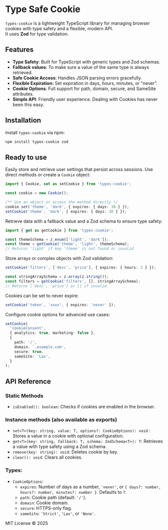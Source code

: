 # Type Safe Cookie

`types-cookie` is a lightweight TypeScript library for managing browser cookies with type safety and a flexible, modern API. <br/>
It uses **Zod** for type validation.

## Features

- **Type Safety**: Built for TypeScript with generic types and Zod schemas.
- **Fallback values**: To make sure a value of the same type is always retrieved.
- **Safe Cookie Access**: Handles JSON parsing errors gracefully.
- **Flexible Expiration:** Set expiration in days, hours, minutes, or "never".
- **Cookie Options**: Full support for path, domain, secure, and SameSite attributes.
- **Simple API**: Friendly user experience. Dealing with Cookies has never been this easy.

## Installation

Install `types-cookie` via npm:

```bash
npm install types-cookie zod
```

## Ready to use

Easily store and retrieve user settings that persist across sessions. Use direct methods or create a `Cookie` object:

```ts
import { Cookie, set as setCookie } from 'types-cookie';

const cookie = new Cookie();

/** Use an object or access the method directly */
cookie.set('theme', 'dark', { expires: { days: 30 } });
setCookie('theme', 'dark', { expires: { days: 30 } });
```

Retrieve data with a fallback value and a Zod schema to ensure type safety:

```ts
import { get as getCookie } from 'types-cookie';

const themeSchema = z.enum(['light', 'dark']);
const theme = getCookie('theme', 'light', themeSchema);
// Returns 'light' if key 'theme' is not found or invalid
```

Store arrays or complex objects with Zod validation:

```ts
setCookie('filters', ['desc', 'price'], { expires: { hours: 2 } });

const stringArraySchema = z.array(z.string());
const filters = getCookie('filters', [], stringArraySchema);
// Returns ['desc', 'price'] or [] if invalid
```

Cookies can be set to never expire:

```ts
setCookie('token', 'xxxx', { expires: 'never' });
```

Configure cookie options for advanced use cases:

```ts
setCookie(
  'cookieConsent',
  { analytics: true, marketing: false },
  {
    path: '/',
    domain: '.example.com',
    secure: true,
    sameSite: 'Lax',
  }
);
```

## API Reference

### Static Methods

- `isEnabled(): boolean`: Checks if cookies are enabled in the browser.

### Instance methods (also available as exports)

- `set<T>(key: string, value: T, options?: CookieOptions): void` : Stores a value in a cookie with optional configuration.
- `get<T>(key: string, fallback: T, schema: ZodSchema<T>): T`: Retrieves a value with type safety using a Zod schema.
- `remove(key: string): void`: Deletes cookie by key.
- `clear(): void`: Clears all cookies.

### Types:

- `CookieOptions`:
  - `expires`: Number of days as a number, `'never'`, or `{ days?: number, hours?: number, minutes?: number }`. Defaults to `7`.
  - `path`: Cookie path (default: `'/'`).
  - `domain`: Cookie domain.
  - `secure`: HTTPS-only flag.
  - `sameSite`: `'Strict'`, `'Lax'`, or `'None'`.

MIT License © 2025
